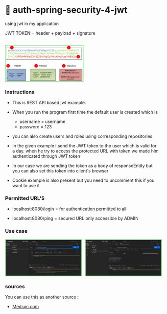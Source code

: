 # 🍐 auth-spring-security-4-jwt

using jwt in my application

JWT TOKEN = header + payload + signature
<br><br>
<div style="display: flex;flex-direction: column; grid-gap: 10px;">
    <div style="display: flex; grid-gap: 10px;">
        <img src="./screenshots/jwtToken.png" alt="screenshots" width="50%" style="border: 2px solid lightgreen"/>
    </div>
</div>

### Instructions

- This is REST API based jwt example.
- When you run the program first time the default user is created which is 
    - username = username
    - password = 123
- you can also create users and roles using corresponding repositories<br>


- In the given example i send the JWT token to the user which is valid for a day. when he try to access the protected URL with token we made him authenticated through JWT token 

- In our case  we are sending the token as a body of responseEntity but you can also set this token into client's browser
- Cookie example is also present but you need to uncomment this if you want to use it


### Permitted URL'S

- localhost:8080/login = for authentication permitted to all
 
- localhost:8080/ping  = secured URL only accessible by ADMIN

### Use case

<div style="display: flex;flex-direction: column; grid-gap: 10px;">
    <div style="display: flex; grid-gap: 10px;">
        <img src="./screenshots/1.png" alt="screenshots" width="49%" style="border: 2px solid lightgreen"/>
        <img src="./screenshots/2.png" alt="screenshots" width="49%" style="border: 2px solid lightgreen"/>
    </div>
</div>

### sources

You can use this as another source : 
- [Medium.com](https://medium.com/spring-boot/spring-boot-3-spring-security-6-jwt-authentication-authorization-98702d6313a5)
 